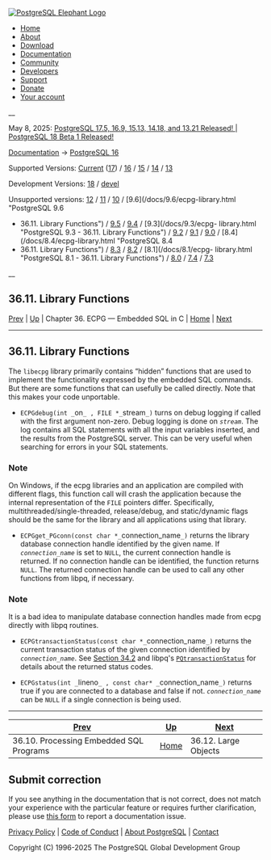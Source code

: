 [ ![PostgreSQL Elephant Logo](/media/img/about/press/elephant.png) ](/)

  * [Home](/ "Home")
  * [About](/about/ "About")
  * [Download](/download/ "Download")
  * [Documentation](/docs/ "Documentation")
  * [Community](/community/ "Community")
  * [Developers](/developer/ "Developers")
  * [Support](/support/ "Support")
  * [Donate](/about/donate/ "Donate")
  * [Your account](/account/ "Your account")

__

May 8, 2025: [ PostgreSQL 17.5, 16.9, 15.13, 14.18, and 13.21 Released! ](/about/news/postgresql-175-169-1513-1418-and-1321-released-3072/) | [ PostgreSQL 18 Beta 1 Released! ](/about/news/postgresql-18-beta-1-released-3070/)

[Documentation](/docs/ "Documentation") -> [PostgreSQL
16](/docs/16/index.html)

Supported Versions: [Current](/docs/current/ecpg-library.html "PostgreSQL 17 -
36.11. Library Functions") ([17](/docs/17/ecpg-library.html "PostgreSQL 17 -
36.11. Library Functions")) / [16](/docs/16/ecpg-library.html "PostgreSQL 16 -
36.11. Library Functions") / [15](/docs/15/ecpg-library.html "PostgreSQL 15 -
36.11. Library Functions") / [14](/docs/14/ecpg-library.html "PostgreSQL 14 -
36.11. Library Functions") / [13](/docs/13/ecpg-library.html "PostgreSQL 13 -
36.11. Library Functions")

Development Versions: [18](/docs/18/ecpg-library.html "PostgreSQL 18 -
36.11. Library Functions") / [devel](/docs/devel/ecpg-library.html "PostgreSQL
devel - 36.11. Library Functions")

Unsupported versions: [12](/docs/12/ecpg-library.html "PostgreSQL 12 -
36.11. Library Functions") / [11](/docs/11/ecpg-library.html "PostgreSQL 11 -
36.11. Library Functions") / [10](/docs/10/ecpg-library.html "PostgreSQL 10 -
36.11. Library Functions") / [9.6](/docs/9.6/ecpg-library.html "PostgreSQL 9.6
- 36.11. Library Functions") / [9.5](/docs/9.5/ecpg-library.html "PostgreSQL
9.5 - 36.11. Library Functions") / [9.4](/docs/9.4/ecpg-library.html
"PostgreSQL 9.4 - 36.11. Library Functions") / [9.3](/docs/9.3/ecpg-
library.html "PostgreSQL 9.3 - 36.11. Library Functions") /
[9.2](/docs/9.2/ecpg-library.html "PostgreSQL 9.2 - 36.11. Library Functions")
/ [9.1](/docs/9.1/ecpg-library.html "PostgreSQL 9.1 - 36.11. Library
Functions") / [9.0](/docs/9.0/ecpg-library.html "PostgreSQL 9.0 -
36.11. Library Functions") / [8.4](/docs/8.4/ecpg-library.html "PostgreSQL 8.4
- 36.11. Library Functions") / [8.3](/docs/8.3/ecpg-library.html "PostgreSQL
8.3 - 36.11. Library Functions") / [8.2](/docs/8.2/ecpg-library.html
"PostgreSQL 8.2 - 36.11. Library Functions") / [8.1](/docs/8.1/ecpg-
library.html "PostgreSQL 8.1 - 36.11. Library Functions") /
[8.0](/docs/8.0/ecpg-library.html "PostgreSQL 8.0 - 36.11. Library Functions")
/ [7.4](/docs/7.4/ecpg-library.html "PostgreSQL 7.4 - 36.11. Library
Functions") / [7.3](/docs/7.3/ecpg-library.html "PostgreSQL 7.3 -
36.11. Library Functions")

__

36.11. Library Functions  
---  
[Prev](ecpg-process.html "36.10. Processing Embedded SQL Programs")  | [Up](ecpg.html "Chapter 36. ECPG — Embedded SQL in C") | Chapter 36. ECPG — Embedded SQL in C | [Home](index.html "PostgreSQL 16.9 Documentation") |  [Next](ecpg-lo.html "36.12. Large Objects")  
  
* * *

## 36.11. Library Functions #

The `libecpg` library primarily contains “hidden” functions that are used to
implement the functionality expressed by the embedded SQL commands. But there
are some functions that can usefully be called directly. Note that this makes
your code unportable.

  * `ECPGdebug(int _`on`_ , FILE *_`stream`_)` turns on debug logging if called with the first argument non-zero. Debug logging is done on _`stream`_. The log contains all SQL statements with all the input variables inserted, and the results from the PostgreSQL server. This can be very useful when searching for errors in your SQL statements.

### Note

On Windows, if the ecpg libraries and an application are compiled with
different flags, this function call will crash the application because the
internal representation of the `FILE` pointers differ. Specifically,
multithreaded/single-threaded, release/debug, and static/dynamic flags should
be the same for the library and all applications using that library.

  * `ECPGget_PGconn(const char *_`connection_name`_)` returns the library database connection handle identified by the given name. If _`connection_name`_ is set to `NULL`, the current connection handle is returned. If no connection handle can be identified, the function returns `NULL`. The returned connection handle can be used to call any other functions from libpq, if necessary.

### Note

It is a bad idea to manipulate database connection handles made from ecpg
directly with libpq routines.

  * `ECPGtransactionStatus(const char *_`connection_name`_)` returns the current transaction status of the given connection identified by _`connection_name`_. See [Section 34.2](libpq-status.html "34.2. Connection Status Functions") and libpq's [`PQtransactionStatus`](libpq-status.html#LIBPQ-PQTRANSACTIONSTATUS) for details about the returned status codes.

  * `ECPGstatus(int _`lineno`_ , const char* _`connection_name`_)` returns true if you are connected to a database and false if not. _`connection_name`_ can be `NULL` if a single connection is being used.

* * *

[Prev](ecpg-process.html "36.10. Processing Embedded SQL Programs")  | [Up](ecpg.html "Chapter 36. ECPG — Embedded SQL in C") |  [Next](ecpg-lo.html "36.12. Large Objects")  
---|---|---  
36.10. Processing Embedded SQL Programs  | [Home](index.html "PostgreSQL 16.9 Documentation") |  36.12. Large Objects  
  
## Submit correction

If you see anything in the documentation that is not correct, does not match
your experience with the particular feature or requires further clarification,
please use [this form](/account/comments/new/16/ecpg-library.html/) to report
a documentation issue.

[Privacy Policy](/about/privacypolicy) | [Code of Conduct](/about/policies/coc/) | [About PostgreSQL](/about/) | [Contact](/about/contact/)  

Copyright (C) 1996-2025 The PostgreSQL Global Development Group

